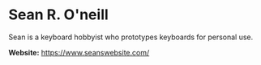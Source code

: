 # Sean R. O'neill

Sean is a keyboard hobbyist who prototypes keyboards for personal use.

**Website:** https://www.seanswebsite.com/
